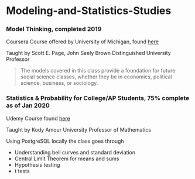 # Modeling-and-Statistics-Studies

### Model Thinking, completed 2019

Coursera Course offered by University of Michigan, found [here](https://www.coursera.org/learn/model-thinking)

Taught by Scott E. Page, John Seely Brown Distinguished University Professor

> The models covered in this class provide a foundation for future social science classes, whether they be in economics, political science, business, or sociology.


### Statistics & Probability for College/AP Students, 75% complete as of Jan 2020

Udemy Course found [here](https://www.udemy.com/course/the-complete-sql-bootcamp/)

Taught by Kody Amour University Professor of Mathematics

Using PostgreSQL locally the class goes through

*   Understanding bell curves and standard deviation
*   Central Limit Theorem for means and sums
*   Hypothesis testing
*   t tests 
